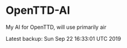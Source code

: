 # OpenTTD-AI
My AI for OpenTTD, will use primarily air

Latest backup: Sun Sep 22 16:33:01 UTC 2019
